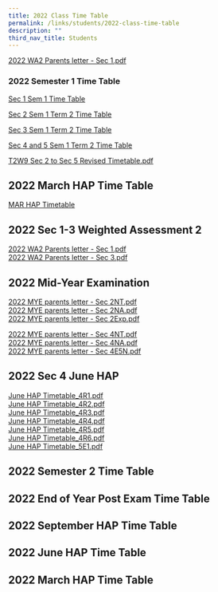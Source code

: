 ```yaml
---
title: 2022 Class Time Table
permalink: /links/students/2022-class-time-table
description: ""
third_nav_title: Students
---
```

[2022 WA2 Parents letter - Sec 1.pdf](/files/2022%20WA2%20Parents%20letter%20-%20Sec%201.pdf)

### 2022 Semester 1 Time Table
[Sec 1 Sem 1 Time Table](/files/Sec%201%202022_Sem%201%20TT_FINAL_General%20TimeTable.pdf)

[Sec 2 Sem 1 Term 2 Time Table](https://www-broadricksec-moe-edu-sg-admin.cwp.sg/qql/slot/u1262/2022/2022_Term%202_Sem1_Sec%202_TimeTable.pdf)

[Sec 3 Sem 1 Term 2 Time Table](https://www-broadricksec-moe-edu-sg-admin.cwp.sg/qql/slot/u1262/2022/2022_Term%202_Sem1_Sec%203_TimeTable.pdf)

[Sec 4 and 5 Sem 1 Term 2 Time Table](https://www-broadricksec-moe-edu-sg-admin.cwp.sg/qql/slot/u1262/2022/2022_Term%202_Sem1_Sec4-5_TimeTable.pdf)

  
[T2W9 Sec 2 to Sec 5 Revised Timetable.pdf](https://www-broadricksec-moe-edu-sg-admin.cwp.sg/qql/slot/u518/Links/Timetable/2022/2022_T2W9%20Sec%202%20to%20Sec%205_Revised%20Timetable.pdf)  
  

2022 March HAP Time Table
-------------------------

[MAR HAP Timetable](https://www-broadricksec-moe-edu-sg-admin.cwp.sg/qql/slot/u518/Timetable/2022/MAR%20HAP%20Timetable.pdf)

2022 Sec 1-3 Weighted Assessment 2 
-----------------------------------

[2022 WA2 Parents letter - Sec 1.pdf](https://www-broadricksec-moe-edu-sg-admin.cwp.sg/qql/slot/u518/Links/Examination%20Timetable/2022/wa2/2022%20WA2%20Parents%20letter%20-%20Sec%201.pdf)  
[2022 WA2 Parents letter - Sec 3.pdf](https://www-broadricksec-moe-edu-sg-admin.cwp.sg/qql/slot/u518/Links/Examination%20Timetable/2022/wa2/2022%20WA2%20Parents%20letter%20-%20Sec%203.pdf)  
  

2022 Mid-Year Examination
-------------------------

[2022 MYE parents letter - Sec 2NT.pdf](https://www-broadricksec-moe-edu-sg-admin.cwp.sg/qql/slot/u518/Links/Examination%20Timetable/2022/wa2/2022%20MYE%20parents%20letter%20-%20Sec%202NT.pdf)  
[2022 MYE parents letter - Sec 2NA.pdf](https://www-broadricksec-moe-edu-sg-admin.cwp.sg/qql/slot/u518/Links/Examination%20Timetable/2022/wa2/2022%20MYE%20parents%20letter%20-%20Sec%202NA.pdf)  
[2022 MYE parents letter - Sec 2Exp.pdf](https://www-broadricksec-moe-edu-sg-admin.cwp.sg/qql/slot/u518/Links/Examination%20Timetable/2022/wa2/2022%20MYE%20parents%20letter%20-%20Sec%202Exp.pdf)  
  
[2022 MYE parents letter - Sec 4NT.pdf](https://www-broadricksec-moe-edu-sg-admin.cwp.sg/qql/slot/u518/Links/Examination%20Timetable/2022/wa2/2022%20MYE%20parents%20letter%20-%20Sec%204NT.pdf)  
[2022 MYE parents letter - Sec 4NA.pdf](https://www-broadricksec-moe-edu-sg-admin.cwp.sg/qql/slot/u518/Links/Examination%20Timetable/2022/wa2/2022%20MYE%20parents%20letter%20-%20Sec%204NA.pdf)  
[2022 MYE parents letter - Sec 4E5N.pdf](https://www-broadricksec-moe-edu-sg-admin.cwp.sg/qql/slot/u518/Links/Examination%20Timetable/2022/wa2/2022%20MYE%20parents%20letter%20-%20Sec%204E5N.pdf)  
  

2022 Sec 4 June HAP
-------------------

[June HAP Timetable\_4R1.pdf](https://www-broadricksec-moe-edu-sg-admin.cwp.sg/qql/slot/u518/Links/Timetable/2022/June%20HAP%20Timetable_4R1.pdf)  
[June HAP Timetable\_4R2.pdf](https://www-broadricksec-moe-edu-sg-admin.cwp.sg/qql/slot/u518/Links/Timetable/2022/June%20HAP%20Timetable_4R2.pdf)  
[June HAP Timetable\_4R3.pdf](https://www-broadricksec-moe-edu-sg-admin.cwp.sg/qql/slot/u518/Links/Timetable/2022/June%20HAP%20Timetable_4R3.pdf)  
[June HAP Timetable\_4R4.pdf](https://www-broadricksec-moe-edu-sg-admin.cwp.sg/qql/slot/u518/Links/Timetable/2022/June%20HAP%20Timetable_4R4.pdf)  
[June HAP Timetable\_4R5.pdf](https://www-broadricksec-moe-edu-sg-admin.cwp.sg/qql/slot/u518/Links/Timetable/2022/June%20HAP%20Timetable_4R5.pdf)  
[June HAP Timetable\_4R6.pdf](https://www-broadricksec-moe-edu-sg-admin.cwp.sg/qql/slot/u518/Links/Timetable/2022/June%20HAP%20Timetable_4R6.pdf)  
[June HAP Timetable\_5E1.pdf](https://www-broadricksec-moe-edu-sg-admin.cwp.sg/qql/slot/u518/Links/Timetable/2022/June%20HAP%20Timetable_4R7.pdf)  

2022 Semester 2 Time Table
--------------------------

  

2022 End of Year Post Exam Time Table
-------------------------------------

  

2022 September HAP Time Table
-----------------------------

  

2022 June HAP Time Table
------------------------

  

2022 March HAP Time Table
-------------------------